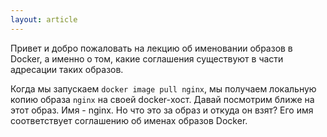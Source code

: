 ```yaml
---
layout: article
---
```

Привет и добро пожаловать на лекцию об именовании образов в Docker, а именно о том, какие соглашения существуют в части адресации таких образов.

Когда мы запускаем `docker image pull nginx`, мы получаем локальную копию образа `nginx` на своей docker-хост. Давай посмотрим ближе на этот образ. Имя - nginx. Но что это за образ и откуда он взят? Его имя соответствует соглашению об именах образов Docker.
